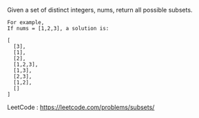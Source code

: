 Given a set of distinct integers, nums, return all possible subsets.

```
For example,
If nums = [1,2,3], a solution is:

[
  [3],
  [1],
  [2],
  [1,2,3],
  [1,3],
  [2,3],
  [1,2],
  []
]
```

LeetCode : https://leetcode.com/problems/subsets/